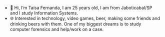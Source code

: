 - 👋 Hi, I’m Taísa Fernanda, I am 25 years old, I am from Jaboticabal/SP and I study Information Systems.
- 🌐 Interested in technology, video games, beer, making some friends and drinking beers with them. One of my biggest dreams is to study computer forensics and help/work on a case.  


<!---
TaisaFernanda/TaisaFernanda is a ✨ special ✨ repository because its `README.md` (this file) appears on your GitHub profile.
You can click the Preview link to take a look at your changes.
--->
